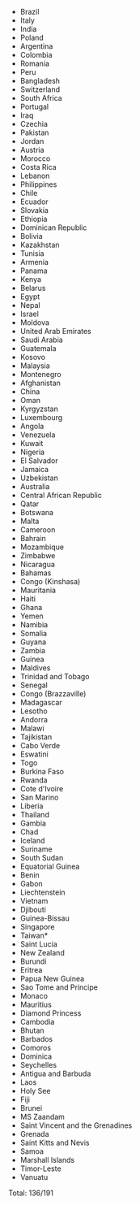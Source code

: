 * Brazil
* Italy
* India
* Poland
* Argentina
* Colombia
* Romania
* Peru
* Bangladesh
* Switzerland
* South Africa
* Portugal
* Iraq
* Czechia
* Pakistan
* Jordan
* Austria
* Morocco
* Costa Rica
* Lebanon
* Philippines
* Chile
* Ecuador
* Slovakia
* Ethiopia
* Dominican Republic
* Bolivia
* Kazakhstan
* Tunisia
* Armenia
* Panama
* Kenya
* Belarus
* Egypt
* Nepal
* Israel
* Moldova
* United Arab Emirates
* Saudi Arabia
* Guatemala
* Kosovo
* Malaysia
* Montenegro
* Afghanistan
* China
* Oman
* Kyrgyzstan
* Luxembourg
* Angola
* Venezuela
* Kuwait
* Nigeria
* El Salvador
* Jamaica
* Uzbekistan
* Australia
* Central African Republic
* Qatar
* Botswana
* Malta
* Cameroon
* Bahrain
* Mozambique
* Zimbabwe
* Nicaragua
* Bahamas
* Congo (Kinshasa)
* Mauritania
* Haiti
* Ghana
* Yemen
* Namibia
* Somalia
* Guyana
* Zambia
* Guinea
* Maldives
* Trinidad and Tobago
* Senegal
* Congo (Brazzaville)
* Madagascar
* Lesotho
* Andorra
* Malawi
* Tajikistan
* Cabo Verde
* Eswatini
* Togo
* Burkina Faso
* Rwanda
* Cote d'Ivoire
* San Marino
* Liberia
* Thailand
* Gambia
* Chad
* Iceland
* Suriname
* South Sudan
* Equatorial Guinea
* Benin
* Gabon
* Liechtenstein
* Vietnam
* Djibouti
* Guinea-Bissau
* Singapore
* Taiwan*
* Saint Lucia
* New Zealand
* Burundi
* Eritrea
* Papua New Guinea
* Sao Tome and Principe
* Monaco
* Mauritius
* Diamond Princess
* Cambodia
* Bhutan
* Barbados
* Comoros
* Dominica
* Seychelles
* Antigua and Barbuda
* Laos
* Holy See
* Fiji
* Brunei
* MS Zaandam
* Saint Vincent and the Grenadines
* Grenada
* Saint Kitts and Nevis
* Samoa
* Marshall Islands
* Timor-Leste
* Vanuatu

Total: 136/191